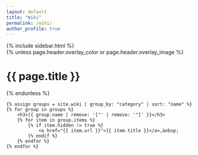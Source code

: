 ```yaml
---
layout: default
title: "Wiki"
permalink: /wiki/
author_profile: true
---
```


<div id="main" role="main">
  {% include sidebar.html %}

  <div class="archive">
    {% unless page.header.overlay_color or page.header.overlay_image %}
      <h1 id="page-title" class="page__title">{{ page.title }}</h1>
    {% endunless %}
    
    {% assign groups = site.wiki | group_by: "category" | sort: "name" %}
    {% for group in groups %}
        <h3>{{ group.name | remove: '["' | remove: '"]' }}</h3>
        {% for item in group.items %}
            {% if item.hidden != true %}
                <a href="{{ item.url }}">{{ item.title }}</a>,&nbsp;
            {% endif %}
        {% endfor %}
    {% endfor %}
   </div>
</div>
